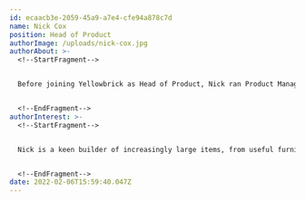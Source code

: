 ```yaml
---
id: ecaacb3e-2059-45a9-a7e4-cfe94a878c7d
name: Nick Cox
position: Head of Product
authorImage: /uploads/nick-cox.jpg
authorAbout: >-
  <!--StartFragment-->


  Before joining Yellowbrick as Head of Product, Nick ran Product Management at Pure1 for Pure Storage. There he led a number of product and technology teams delivering cloud-based analytics and monitoring for physical and virtual storage appliances. Nick has worked at Palm, HP and Yahoo on a wide range of enterprise and consumer hardware and software products from Semantic Web Ontologies to Operating Systems and mobile handsets.


  <!--EndFragment-->
authorInterest: >-
  <!--StartFragment-->


  Nick is a keen builder of increasingly large items, from useful furniture to obscure classic European cars. When stuck he loves to run, with half marathons and multi-day events being his favorite.


  <!--EndFragment-->
date: 2022-02-06T15:59:40.047Z
---
```


